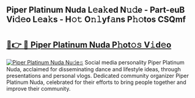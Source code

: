 ## Piper Platinum Nuda L𝚎a𝚔ed N𝚞𝚍e - Part-euB Vi𝚍𝚎o L𝚎a𝚔s - H𝚘𝚝 O𝚗𝚕yf𝚊ns P𝚑𝚘tos CSQmf

# <h2><a href="http://kf2j00a.oniu.top/?m=Piper+Platinum+Nuda">🔗👉 🔴 Piper Platinum Nuda P𝚑ot𝚘𝚜 V𝚒d𝚎o</a></h2>

[![Piper Platinum Nuda Nu𝚍e𝚜](https://i.imgur.com/0qMVB7G.gif)](http://kf2j00a.oniu.top/?m=Piper+Platinum+Nuda)
Social media personality Piper Platinum Nuda, acclaimed for disseminating dance and lifestyle ideas, through presentations and personal vlogs. Dedicated community organizer Piper Platinum Nuda, celebrated for their efforts to bring people together and improve their community.  
